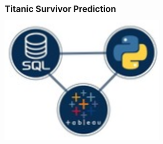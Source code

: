 # <b>Titanic Survivor Prediction</b>

<img src="https://github.com/J-R-1/J-R-1/blob/main/Python-SQL-Tableau%20Integration/Integration_logo.png" />
